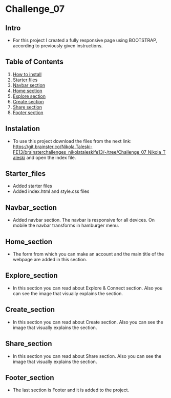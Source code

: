 # Challenge_07

## Intro

- For this project I created a fully responsive page using BOOTSTRAP, according to previously given instructions.

## Table of Contents

1. [How to install](#Instalation)
2. [Starter files](#Starter_files)
3. [Navbar section](#Navbar_section)
4. [Home section](#Home_section)
5. [Explore section](#Explore_section)
6. [Create section](#Create_section)
7. [Share section](#Share_section)
8. [Footer section](#Footer_section)

## Instalation

- To use this project download the files from the next link: https://git.brainster.co/Nikola.Taleski-FE13/brainsterchallenges_nikolataleskife13/-/tree/Challenge_07_Nikola_Taleski and open the index file.

## Starter_files

- Added starter files
- Added index.html and style.css files

## Navbar_section

- Added navbar section. The navbar is responsive for all devices. On mobile the navbar transforms in hamburger menu.

## Home_section

- The form from which you can make an account and the main title of the webpage are added in this section.

## Explore_section

- In this section you can read about Explore &amp; Connect section. Also you can see the image that visually explains the section.

## Create_section

- In this section you can read about Create section. Also you can see the image that visually explains the section.

## Share_section

- In this section you can read about Share section. Also you can see the image that visually explains the section.

## Footer_section

- The last section is Footer and it is added to the project.